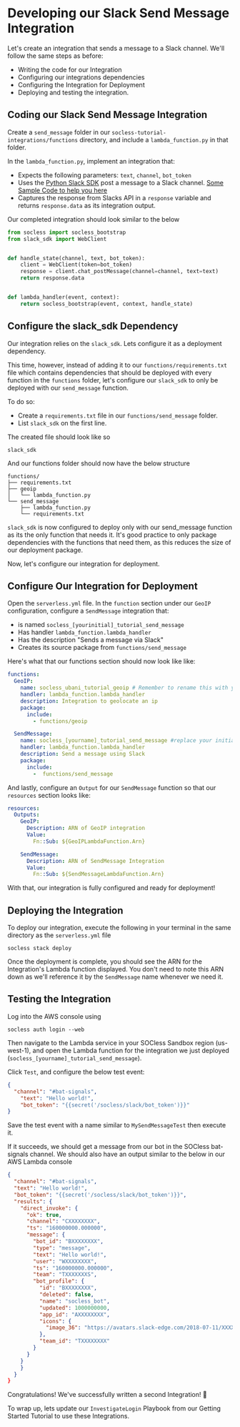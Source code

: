 # Developing our Slack Send Message Integration

Let's create an integration that sends a message to a Slack channel. We'll follow the same steps as before:

* Writing the code for our Integration
* Configuring our integrations dependencies
* Configuring the Integration for Deployment
* Deploying and testing the integration.

## Coding our Slack Send Message Integration

Create a `send_message` folder in our `socless-tutorial-integrations/functions` directory, and include a `lambda_function.py` in that folder.

In the `lambda_function.py`, implement an integration that:

- Expects the following parameters: `text`, `channel`, `bot_token`
- Uses the [Python Slack SDK](https://slack.dev/python-slack-sdk/#) post a message to a Slack channel. [Some Sample Code to help you here](https://slack.dev/python-slack-sdk/web/index.html#messaging)
- Captures the response from Slacks API in a `response` variable and returns `response.data` as its integration output.


Our completed integration should look similar to the below

```python
from socless import socless_bootstrap
from slack_sdk import WebClient


def handle_state(channel, text, bot_token):
    client = WebClient(token=bot_token)
    response = client.chat_postMessage(channel=channel, text=text)
    return response.data


def lambda_handler(event, context):
    return socless_bootstrap(event, context, handle_state)
```


## Configure the slack_sdk Dependency
Our integration relies on the `slack_sdk`. Lets configure it as a deployment dependency.  

This time, however, instead of adding it to our `functions/requirements.txt` file which contains dependencies that should be deployed with every function in the `functions` folder, let's configure our `slack_sdk` to only be deployed with our `send_message` function.

To do so:

- Create a `requirements.txt` file in our `functions/send_message` folder.
- List `slack_sdk` on the first line.

The created file should look like so

```
slack_sdk
```

And our functions folder should now have the below structure

```
functions/
├── requirements.txt
├── geoip
│   └── lambda_function.py
└── send_message
    ├── lambda_function.py
    └── requirements.txt
```

`slack_sdk` is now configured to deploy only with our send_message function as its the only function that needs it. It's good practice to only package dependencies with the functions that need them, as this reduces the size of our deployment package.

Now, let's configure our integration for deployment.


## Configure Our Integration for Deployment
Open the `serverless.yml` file. In the `function` section under our `GeoIP` configuration, configure a `SendMessage` integration that:

- is named `socless_[yourinitial]_tutorial_send_message`
- Has handler `lambda_function.lambda_handler`
- Has the description "Sends a message via Slack"
- Creates its source package from `functions/send_message`

Here's what that our functions section should now look like like:

```yaml hl_lines="10-16"
functions:
  GeoIP:
    name: socless_ubani_tutorial_geoip # Remember to rename this with your initial
    handler: lambda_function.lambda_handler
    description: Integration to geolocate an ip
    package:
      include:
        - functions/geoip

  SendMessage:
    name: socless_[yourname]_tutorial_send_message #replace your initial
    handler: lambda_function.lambda_handler
    description: Send a message using Slack
    package:
      include:
        -  functions/send_message
```

And lastly, configure an `Output` for our `SendMessage` function so that our `resources` section looks like:

```yaml hl_lines="8-11"
resources:
  Outputs:
    GeoIP:
      Description: ARN of GeoIP integration
      Value:
        Fn::Sub: ${GeoIPLambdaFunction.Arn}

    SendMessage:
      Description: ARN of SendMessage Integration
      Value:
        Fn::Sub: ${SendMessageLambdaFunction.Arn}
```

With that, our integration is fully configured and ready for deployment!



## Deploying the Integration
To deploy our integration, execute the following in your terminal in the same directory as the `serverless.yml` file

```
socless stack deploy
```

Once the deployment is complete, you should see the ARN for the Integration's Lambda function displayed. You don't need to note this ARN down as we'll reference it by the `SendMessage` name whenever we need it.

## Testing the Integration
Log into the AWS console using

```
socless auth login --web
```

Then navigate to the Lambda service in your SOCless Sandbox region (us-west-1), and open the Lambda function for the integration we just deployed (`socless_[yourname]_tutorial_send_message`).

Click `Test`, and configure the below test event:
```json
{
  "channel": "#bat-signals",
	"text": "Hello world!",
	"bot_token": "{{secret('/socless/slack/bot_token')}}"
}
```

Save the test event with a name similar to `MySendMessageTest` then execute it.

If it succeeds, we should get a message from our bot in the SOCless bat-signals channel. We should also have an output similar to the below in our AWS Lambda console


```json
{
  "channel": "#bat-signals",
  "text": "Hello world!",
  "bot_token": "{{secret('/socless/slack/bot_token')}}",
  "results": {
    "direct_invoke": {
      "ok": true,
      "channel": "CXXXXXXXX",
      "ts": "160000000.000000",
      "message": {
        "bot_id": "BXXXXXXXX",
        "type": "message",
        "text": "Hello world!",
        "user": "WXXXXXXXX",
        "ts": "160000000.000000",
        "team": "TXXXXXXXS",
        "bot_profile": {
          "id": "BXXXXXXXX",
          "deleted": false,
          "name": "socless_bot",
          "updated": 1000000000,
          "app_id": "AXXXXXXXX",
          "icons": {
            "image_36": "https://avatars.slack-edge.com/2018-07-11/XXXXXXXXXXXXXXXXXXXXXXXXXXXXXXXXXXXXXXXXX.png",
          },
          "team_id": "TXXXXXXXX"
        }
      }
    }
    }
  }
}
```

Congratulations! We've successfully written a second Integration! :clap:

To wrap up, lets update our `InvestigateLogin` Playbook from our Getting Started Tutorial to use these Integrations.
